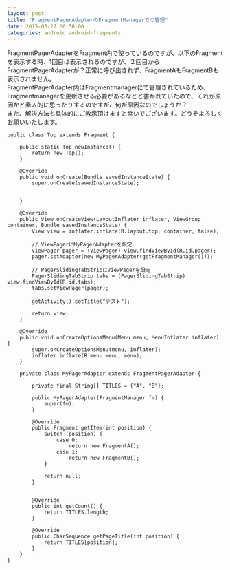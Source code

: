 ```yaml
---
layout: post
title: "FragmentPagerAdapterのFragmentManagerでの管理"
date: 2015-03-27 00:56:00
categories: android android-fragments
---
```

<p>FragmentPagerAdapterをFragment内で使っているのですが、以下のFragmentを表示する時、1回目は表示されるのですが、２回目からFragmentPagerAdapterが？正常に呼び出されず、FragmentAもFragmentBも表示されません。 <br>
FragmentPagerAdapter内はFragmentmanagerにて管理されているため、Fragmentmanagerを更新させる必要があるなどと書かれていたので、それが原因かと素人的に思ったりするのですが、何が原因なのでしょうか？ <br>
また、解決方法も具体的にご教示頂けますと幸いでございます。どうぞよろしくお願いいたします。 </p>

<pre><code>public class Top extends Fragment {

    public static Top newInstance() {
        return new Top();
    }

    @Override
    public void onCreate(Bundle savedInstanceState) {
        super.onCreate(savedInstanceState);


    }

    @Override
    public View onCreateView(LayoutInflater inflater, ViewGroup container, Bundle savedInstanceState) {
        View view = inflater.inflate(R.layout.top, container, false);

        // ViewPagerにMyPagerAdapterを設定
        ViewPager pager = (ViewPager) view.findViewById(R.id.pager);
        pager.setAdapter(new MyPagerAdapter(getFragmentManager()));

        // PagerSlidingTabStripにViewPagerを設定
        PagerSlidingTabStrip tabs = (PagerSlidingTabStrip) view.findViewById(R.id.tabs);
        tabs.setViewPager(pager);

        getActivity().setTitle("テスト");

        return view;
    }

    @Override
    public void onCreateOptionsMenu(Menu menu, MenuInflater inflater) {
        super.onCreateOptionsMenu(menu, inflater);
        inflater.inflate(R.menu.menu, menu);
    }

    private class MyPagerAdapter extends FragmentPagerAdapter {

        private final String[] TITLES = {"A", "B"};

        public MyPagerAdapter(FragmentManager fm) {
            super(fm);
        }

        @Override
        public Fragment getItem(int position) {
            switch (position) {
                case 0:
                    return new FragmentA();
                case 1:
                    return new FragmentB();
            }

            return null;
        }


        @Override
        public int getCount() {
            return TITLES.length;
        }

        @Override
        public CharSequence getPageTitle(int position) {
            return TITLES[position];
        }
    }
}
</code></pre>
